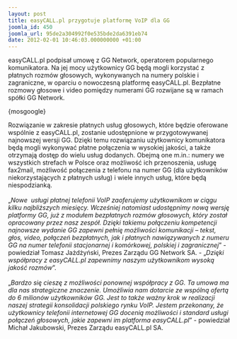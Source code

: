 ```yaml
---
layout: post
title: easyCALL.pl przygotuje platformę VoIP dla GG
joomla_id: 450
joomla_url: 95de2a304992f0e535bde2da6391eb74
date: 2012-02-01 10:46:03.000000000 +01:00
---
```

easyCALL.pl podpisał umowę z GG Network, operatorem popularnego komunikatora. Na jej mocy użytkownicy GG będą mogli korzystać z płatnych rozm&oacute;w głosowych, wykonywanych na numery polskie i zagraniczne, w oparciu o nowoczesną platformę easyCALL.pl. Bezpłatne rozmowy głosowe i video pomiędzy numerami GG rozwijane są w ramach sp&oacute;łki GG Network.<p>{mosgoogle}</p><p>Rozwiązanie w zakresie płatnych usług głosowych, kt&oacute;re będzie oferowane wsp&oacute;lnie z easyCALL.pl, zostanie udostępnione w przygotowywanej najnowszej wersji GG. Dzięki temu rozwiązaniu użytkownicy komunikatora będą mogli wykonywać płatne połączenia w wysokiej jakości, a także otrzymają dostęp do wielu usług dodanych. Obejmą one m.in.: numery we wszystkich strefach w Polsce oraz możliwość ich przenoszenia, usługę fax2mail, możliwość połączenia z telefonu na numer GG (dla użytkownik&oacute;w niekorzystających z płatnych usług) i wiele innych usług, kt&oacute;re będą niespodzianką.<br /><br />&bdquo;<em>Nowe&nbsp; usługi płatnej telefonii VoIP zaoferujemy użytkownikom w ciągu kilku najbliższych miesięcy. Wcześniej natomiast udostępnimy nową wersję platformy GG, już z modułem bezpłatnych rozm&oacute;w głosowych, kt&oacute;ry został opracowany przez nasz zesp&oacute;ł. Dzięki takiemu połączeniu kompetencji najnowsze wydanie GG zapewni pełnię możliwości komunikacji &ndash; tekst, głos, video, połączeń bezpłatnych, jak i płatnych nawiązywanych z numeru GG na numer telefonii stacjonarnej i kom&oacute;rkowej, polskiej i zagranicznej</em>&rdquo; - powiedział Tomasz Jażdżyński, Prezes Zarządu GG Network SA. - &bdquo;<em>Dzięki wsp&oacute;łpracy z easyCALL.pl zapewnimy naszym użytkownikom wysoką jakość rozm&oacute;w</em>&rdquo;.<br /><br />&bdquo;<em>Bardzo się cieszę z możliwości ponownej wsp&oacute;łpracy z GG. Ta umowa ma dla nas strategiczne znaczenie. Umożliwia nam dotarcie ze wsp&oacute;lną ofertą do 6 milion&oacute;w użytkownik&oacute;w GG. Jest to także ważny krok w realizacji naszej strategii konsolidacji polskiego rynku VoIP. Jestem przekonany, że użytkownicy telefonii internetowej GG docenią możliwości i standard usługi połączeń głosowych, jakie zapewni im platforma easyCALL.pl</em>&rdquo; - powiedział Michał Jakubowski, Prezes Zarządu easyCALL.pl SA.</p>
